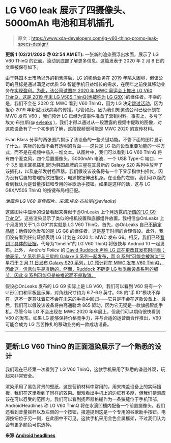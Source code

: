 # LG V60 leak 展示了四摄像头、5000mAh 电池和耳机插孔

> 原文：<https://www.xda-developers.com/lg-v60-thinq-promo-leak-specs-design/>

**更新 1 (02/21/2020 @ 02:54 AM ET):** 一张新的渲染图浮出水面，展示了 LG V60 ThinQ 的正面。滚动到底部了解更多信息。这篇发表于 2020 年 2 月 8 日的文章被保存如下。

由于韩国本土市场以外的销售滞后，LG 的移动业务[在 2019 年](https://www.xda-developers.com/lg-2019-financial-report-mobile-struggling/)陷入困境，但该公司的目标是通过满足对优质 5G 智能手机日益增长的需求，在明年之前使其移动业务在[实现盈利。为此，该公司试图在 2020 年 MWC 奥运会上推出 LG V60 ThinQ，这是 2019 年末 LG V50S ThinQ(也被称为](https://www.xda-developers.com/lg-mobile-business-profitable-2021/) [LG G8X](https://www.xda-developers.com/lg-g8x-dual-screen-announced/) )的继任者。不幸的是，我们不会在 2020 年 MWC 看到 V60 ThinQ，因为 LG 决定[跳过活动](https://www.xda-developers.com/zte-lg-cancel-mwc-2020-events-citing-coronavirus-concerns/)，因为担心 2019 年新型冠状病毒的传播。尽管如此，因为我们知道该公司已经计划在 MWC 发布 V60 ，我们预计 LG 已经为该事件准备了营销材料。事实上，多亏了埃文·布拉斯(@ [evleaks](https://twitter.com/evleaks) )，我们才得以通过从一段泄露的视频中提取的图像，对这款设备有了一个初步的了解，这段视频很可能是 MWC 2020 的宣传材料。

Evan Blass 分享的两张图片揭示了该设备的一些关键功能。不管下面的图片显示了什么，实际的设备不会有透明的背面——这只是 LG 指向设备重要功能的一种方式，而不是在视频中插入一堆文本。从图片中，我们可以看到 LG V60 ThinQ 将有四个麦克风，四个后置摄像头，5000mAh 电池，一个 USB Type-C 端口，一个 3.5 毫米耳机插孔(同为韩国品牌的三星在其最新的 Galaxy S20 系列中放弃了该插孔)，以及底部发射扬声器。我们假设该设备将有一个下显示指纹扫描仪，因为没有后置的物理指纹扫描仪，电源按钮伸出机身。在设备的左侧，我们可以隐约看到我认为是音量按钮和专用的谷歌助手按钮。如果是这样的话，这与 LG G8X/V50S ThinQ 的按键布局相匹配。

*泄露的 LG V60 宣传图片。来源:埃文·布拉斯(@evleaks)*

这些图片中显示的设备看起来类似于@OnLeaks 上个月透露的[所谓的“LG G9 ThinQ”](https://www.xda-developers.com/lg-g9-renders-leaked/)。这些渲染显示了类似的相机设置和底部组件放置。我相信@OnLeaks 上个月发的关于“LG G9”其实就是 LG V60 ThinQ。首先，@OnLeaks 自己[不确定品牌](https://twitter.com/OnLeaks/status/1213111358675390464)；他假设他发布的是 LG G8 的继任者，这是基于时间的合理假设。此外，我们没有看到任何证据表明 LG 计划在 2020 年 MWC 发布 G9。相反，我们已经[看到了具体的证据](https://twitter.com/MishaalRahman/status/1225478645998903297)，代号为“timelm”的 LG V60 ThinQ 将很快与 Android 10 一起发布。此外， *Android Police* 的 [David Ruddock 声称 LG 正在更改其发布时间表；他表示，V 系列将与三星的 Galaxy S 系列一起发布，而 G 系列“可能会被淘汰”三星将于 2 月 11 日发布 Galaxy S20 系列，LG 预计将在 MWC 发布 V60 ThinQ，因此这一信息似乎是准确的。然而，Ruddock 不确定 LG 秋季新设备系列的细节，因此 G 系列可能只是被推迟而不是取消。](https://twitter.com/RDRv3/status/1219975632592834561)

假设@OnLeaks 发布的 LG G9 实际上是 LG V60，我们可以看到 V60 将有一个 U 形凹口和平板显示屏，对角线尺寸约为 6.7-6.9 英寸。G8 的“手 ID”模块不存在，这不一定意味着它不会在未来的手机中回归——它只是不会在这款设备上。最后，我们可以假设该设备将由高通骁龙 865 驱动，因为它无疑是一款旗舰智能手机。尽管今年 LG 不会出现在 MWC 2020 年车展上，但我们可以期待很快看到 V60 的发布。如果 LG 能够保持价格竞争力，并与合适的运营商合作推出，V60 可能会成为 LG 苦苦挣扎的移动业务的一款成功设备。

* * *

## 更新:LG V60 ThinQ 的正面渲染展示了一个熟悉的设计

我们现在已经第一次看到了 LG V60 ThinQ，这款手机采用了熟悉的谦逊外观，玩起来非常安全。

渲染采用了黑色背景的壁纸，这是营销材料中常用的，用来掩盖设备上的实际挡板，我们在这里看到了同样的效果。很难看出手机上的边框有多厚，但我们猜测应该在可以忍受的范围内。我们可以看到扬声器格栅作为一条狭缝位于手机顶部，AndroidHeadlines 称 LG V60 ThinQ 将在水滴凹槽内配备一个前置摄像头。我们还看到音量摇杆以及左侧的一个按钮，报道提到这是一个专用的谷歌助手按钮。电源按钮位于另一侧，在此图中不可见。这款手机采用金色金属框架，不过我们认为会有更多颜色可供选择。

**来源:[Android headlines](https://www.androidheadlines.com/2020/02/exclusive-lg-v60-thinq)**